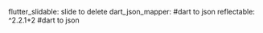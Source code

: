 flutter_slidable: slide to delete
dart_json_mapper:   #dart to json
reflectable: ^2.2.1+2 #dart to json
